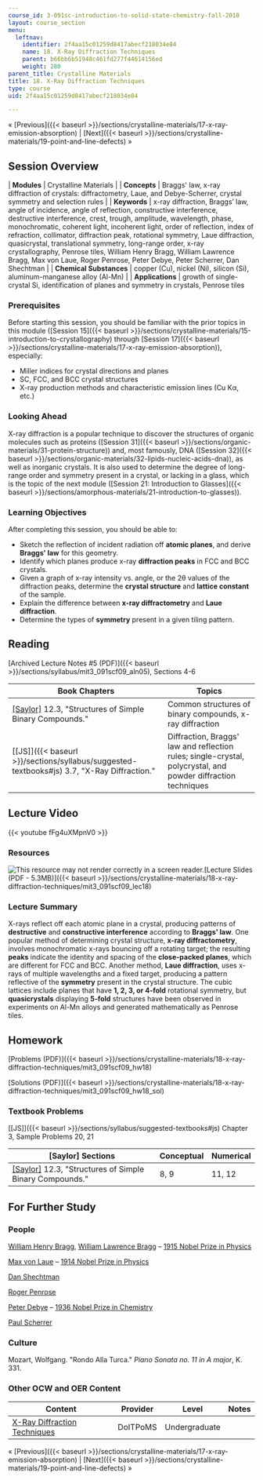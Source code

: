 ```yaml
---
course_id: 3-091sc-introduction-to-solid-state-chemistry-fall-2010
layout: course_section
menu:
  leftnav:
    identifier: 2f4aa15c01259d8417abecf218034e84
    name: 18. X-Ray Diffraction Techniques
    parent: b66bb6b51948c461fd277f44614156ed
    weight: 280
parent_title: Crystalline Materials
title: 18. X-Ray Diffraction Techniques
type: course
uid: 2f4aa15c01259d8417abecf218034e84

---
```


« [Previous]({{< baseurl >}}/sections/crystalline-materials/17-x-ray-emission-absorption) | [Next]({{< baseurl >}}/sections/crystalline-materials/19-point-and-line-defects) »

Session Overview
----------------

| **Modules** | Crystalline Materials |
| **Concepts** | Braggs' law, x-ray diffraction of crystals: diffractometry, Laue, and Debye-Scherrer, crystal symmetry and selection rules |
| **Keywords** | x-ray diffraction, Braggs’ law, angle of incidence, angle of reflection, constructive interference, destructive interference, crest, trough, amplitude, wavelength, phase, monochromatic, coherent light, incoherent light, order of reflection, index of refraction, collimator, diffraction peak, rotational symmetry, Laue diffraction, quasicrystal, translational symmetry, long-range order, x-ray crystallography, Penrose tiles, William Henry Bragg, William Lawrence Bragg, Max von Laue, Roger Penrose, Peter Debye, Peter Scherrer, Dan Shechtman |
| **Chemical Substances** | copper (Cu), nickel (Ni), silicon (Si), aluminum-manganese alloy (Al-Mn) |
| **Applications** | growth of single-crystal Si, identification of planes and symmetry in crystals, Penrose tiles 

### Prerequisites

Before starting this session, you should be familiar with the prior topics in this module ([Session 15]({{< baseurl >}}/sections/crystalline-materials/15-introduction-to-crystallography) through [Session 17]({{< baseurl >}}/sections/crystalline-materials/17-x-ray-emission-absorption)), especially:

*   Miller indices for crystal directions and planes
*   SC, FCC, and BCC crystal structures
*   X-ray production methods and characteristic emission lines (Cu Kα, etc.)

### Looking Ahead

X-ray diffraction is a popular technique to discover the structures of organic molecules such as proteins ([Session 31]({{< baseurl >}}/sections/organic-materials/31-protein-structure)) and, most famously, DNA ([Session 32]({{< baseurl >}}/sections/organic-materials/32-lipids-nucleic-acids-dna)), as well as inorganic crystals. It is also used to determine the degree of long-range order and symmetry present in a crystal, or lacking in a glass, which is the topic of the next module ([Session 21: Introduction to Glasses]({{< baseurl >}}/sections/amorphous-materials/21-introduction-to-glasses)).

### Learning Objectives

After completing this session, you should be able to:

*   Sketch the reflection of incident radiation off **atomic planes**, and derive **Braggs' law** for this geometry.
*   Identify which planes produce x-ray **diffraction peaks** in FCC and BCC crystals.
*   Given a graph of x-ray intensity vs. angle, or the 2θ values of the diffraction peaks, determine the **crystal structure** and **lattice constant** of the sample.
*   Explain the difference between **x-ray diffractometry** and **Laue diffraction**.
*   Determine the types of **symmetry** present in a given tiling pattern.

Reading
-------

[Archived Lecture Notes #5 (PDF)]({{< baseurl >}}/sections/syllabus/mit3_091scf09_aln05), Sections 4-6

| Book Chapters | Topics |
| --- | --- |
| [\[Saylor\]](https://saylordotorg.github.io/text_general-chemistry-principles-patterns-and-applications-v1.0/s16-03-structures-of-simple-binary-co.html) 12.3, "Structures of Simple Binary Compounds." | Common structures of binary compounds, x-ray diffraction |
| [\[JS\]]({{< baseurl >}}/sections/syllabus/suggested-textbooks#js) 3.7, "X-Ray Diffraction." | Diffraction, Braggs' law and reflection rules; single-crystal, polycrystal, and powder diffraction techniques 

Lecture Video
-------------

{{< youtube fFg4uXMpnV0 >}}

### Resources

![This resource may not render correctly in a screen reader.](/images/inacessible.gif)[Lecture Slides (PDF - 5.3MB)]({{< baseurl >}}/sections/crystalline-materials/18-x-ray-diffraction-techniques/mit3_091scf09_lec18)

### Lecture Summary

X-rays reflect off each atomic plane in a crystal, producing patterns of **destructive** and **constructive interference** according to **Braggs' law**. One popular method of determining crystal structure, **x-ray diffractometry**, involves monochromatic x-rays bouncing off a rotating target; the resulting **peaks** indicate the identity and spacing of the **close-packed planes**, which are different for FCC and BCC. Another method, **Laue diffraction**, uses x-rays of multiple wavelengths and a fixed target, producing a pattern reflective of the **symmetry** present in the crystal structure. The cubic lattices include planes that have **1, 2, 3, or 4-fold** rotational symmetry, but **quasicrystals** displaying **5-fold** structures have been observed in experiments on Al-Mn alloys and generated mathematically as Penrose tiles.

Homework
--------

[Problems (PDF)]({{< baseurl >}}/sections/crystalline-materials/18-x-ray-diffraction-techniques/mit3_091scf09_hw18)

[Solutions (PDF)]({{< baseurl >}}/sections/crystalline-materials/18-x-ray-diffraction-techniques/mit3_091scf09_hw18_sol)

### Textbook Problems

[\[JS\]]({{< baseurl >}}/sections/syllabus/suggested-textbooks#js) Chapter 3, Sample Problems 20, 21

| \[Saylor\] Sections | Conceptual | Numerical |
| --- | --- | --- |
| [\[Saylor\]](https://saylordotorg.github.io/text_general-chemistry-principles-patterns-and-applications-v1.0/s16-03-structures-of-simple-binary-co.html) 12.3, "Structures of Simple Binary Compounds." | 8, 9 | 11, 12 

For Further Study
-----------------

### People

[William Henry Bragg](http://en.wikipedia.org/wiki/Sir_William_Bragg), [William Lawrence Bragg](http://en.wikipedia.org/wiki/William_Lawrence_Bragg) – [1915 Nobel Prize in Physics](http://nobelprize.org/nobel_prizes/physics/laureates/1915/)

[Max von Laue](http://en.wikipedia.org/wiki/Laue) – [1914 Nobel Prize in Physics](http://nobelprize.org/nobel_prizes/physics/laureates/1914/)

[Dan Shechtman](http://en.wikipedia.org/wiki/Dan_Shechtman)

[Roger Penrose](http://en.wikipedia.org/wiki/Roger_Penrose)

[Peter Debye](http://en.wikipedia.org/wiki/Peter_J._W._Debye) – [1936 Nobel Prize in Chemistry](http://nobelprize.org/nobel_prizes/chemistry/laureates/1936/index.html)

[Paul Scherrer](http://en.wikipedia.org/wiki/Paul_Scherrer)

### Culture

Mozart, Wolfgang. "Rondo Alla Turca." _Piano Sonata no. 11 in A major_, K. 331.

### Other OCW and OER Content

| Content | Provider | Level | Notes |
| --- | --- | --- | --- |
| [X-Ray Diffraction Techniques](http://www.doitpoms.ac.uk/tlplib/xray-diffraction/index.php) | DoITPoMS | Undergraduate |   

« [Previous]({{< baseurl >}}/sections/crystalline-materials/17-x-ray-emission-absorption) | [Next]({{< baseurl >}}/sections/crystalline-materials/19-point-and-line-defects) »